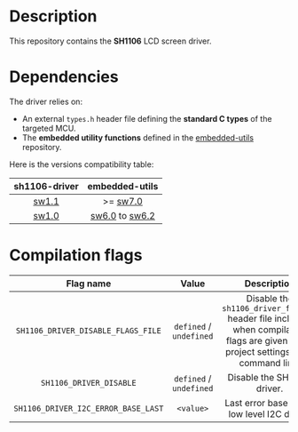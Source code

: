 # Description

This repository contains the **SH1106** LCD screen driver.

# Dependencies

The driver relies on:

* An external `types.h` header file defining the **standard C types** of the targeted MCU.
* The **embedded utility functions** defined in the [embedded-utils](https://github.com/Ludovic-Lesur/embedded-utils) repository.

Here is the versions compatibility table:

| **sh1106-driver** | **embedded-utils** |
|:---:|:---:|
| [sw1.1](https://github.com/Ludovic-Lesur/sh1106-driver/releases/tag/sw1.1) | >= [sw7.0](https://github.com/Ludovic-Lesur/embedded-utils/releases/tag/sw7.0) |
| [sw1.0](https://github.com/Ludovic-Lesur/sh1106-driver/releases/tag/sw1.0) | [sw6.0](https://github.com/Ludovic-Lesur/embedded-utils/releases/tag/sw6.0) to [sw6.2](https://github.com/Ludovic-Lesur/embedded-utils/releases/tag/sw6.2) |

# Compilation flags

| **Flag name** | **Value** | **Description** |
|:---:|:---:|:---:|
| `SH1106_DRIVER_DISABLE_FLAGS_FILE` | `defined` / `undefined` | Disable the `sh1106_driver_flags.h` header file inclusion when compilation flags are given in the project settings or by command line. |
| `SH1106_DRIVER_DISABLE` | `defined` / `undefined` | Disable the SH1106 driver. |
| `SH1106_DRIVER_I2C_ERROR_BASE_LAST` | `<value>` | Last error base of the low level I2C driver. |

